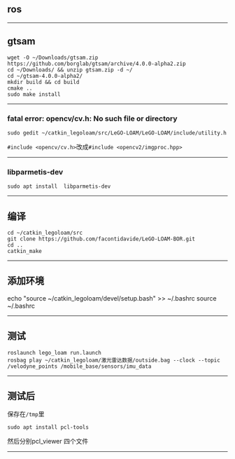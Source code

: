 ## ros

---

## gtsam
```
wget -O ~/Downloads/gtsam.zip https://github.com/borglab/gtsam/archive/4.0.0-alpha2.zip
cd ~/Downloads/ && unzip gtsam.zip -d ~/
cd ~/gtsam-4.0.0-alpha2/
mkdir build && cd build
cmake ..
sudo make install
```

---

### fatal error: opencv/cv.h: No such file or directory

```
sudo gedit ~/catkin_legoloam/src/LeGO-LOAM/LeGO-LOAM/include/utility.h
```

`#include <opencv/cv.h>`改成`#include <opencv2/imgproc.hpp>`

---

### libparmetis-dev

```
sudo apt install  libparmetis-dev
```

---

## 编译

```
cd ~/catkin_legoloam/src
git clone https://github.com/facontidavide/LeGO-LOAM-BOR.git
cd ..
catkin_make
```

---

## 添加环境

echo "source ~/catkin_legoloam/devel/setup.bash" >> ~/.bashrc
source ~/.bashrc

---

## 测试

```
roslaunch lego_loam run.launch
rosbag play ~/catkin_legoloam/激光雷达数据/outside.bag --clock --topic /velodyne_points /mobile_base/sensors/imu_data
```

---

## 测试后

保存在`/tmp`里


```
sudo apt install pcl-tools
```

然后分别pcl_viewer 四个文件

---